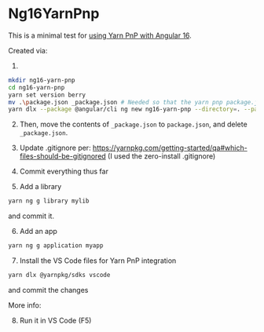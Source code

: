 # Ng16YarnPnp

This is a minimal test for [using Yarn PnP with Angular 16](https://github.com/angular/angular-cli/issues/16980).

Created via:

1.
```bash
mkdir ng16-yarn-pnp
cd ng16-yarn-pnp
yarn set version berry
mv .\package.json _package.json # Needed so that the yarn pnp package.json isn't in the way
yarn dlx --package @angular/cli ng new ng16-yarn-pnp --directory=. --package-manager=yarn --create-application=false --minimal --commit=false
```

2. Then, move the contents of `_package.json` to `package.json`, and delete `_package.json`.

3. Update .gitignore per: https://yarnpkg.com/getting-started/qa#which-files-should-be-gitignored
(I used the zero-install .gitignore)

4. Commit everything thus far

5. Add a library
```bash
yarn ng g library mylib
```

and commit it.

6. Add an app
```bash
yarn ng g application myapp
```

7. Install the VS Code files for Yarn PnP integration

```bash
yarn dlx @yarnpkg/sdks vscode
```

and commit the changes

More info:

8. Run it in VS Code (F5)
